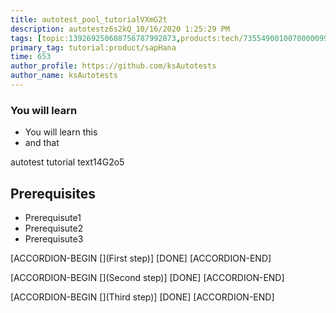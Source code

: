 ```yaml
---
title: autotest_pool_tutorialVXmG2t
description: autotestz6s2kQ_10/16/2020 1:25:29 PM
tags: [topic:139269250608756787992873,products:tech/73554900100700000996,tutorial:experience/advanced]
primary_tag: tutorial:product/sapHana
time: 653
author_profile: https://github.com/ksAutotests
author_name: ksAutotests
---
```

### You will learn
- You will learn this
- and that

autotest tutorial text14G2o5

## Prerequisites
- Prerequisute1
- Prerequisute2
- Prerequisute3

[ACCORDION-BEGIN [](First step)]
[DONE]
[ACCORDION-END]

[ACCORDION-BEGIN [](Second step)]
[DONE]
[ACCORDION-END]

[ACCORDION-BEGIN [](Third step)]
[DONE]
[ACCORDION-END]

